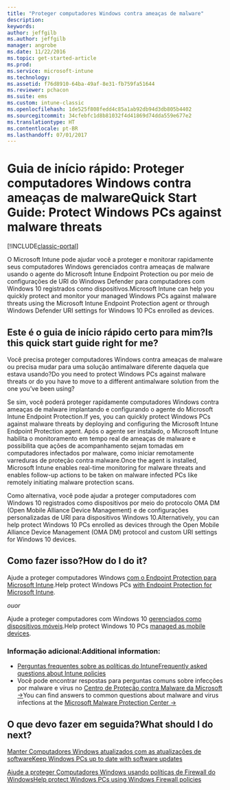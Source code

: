 ```yaml
---
title: "Proteger computadores Windows contra ameaças de malware"
description: 
keywords: 
author: jeffgilb
ms.author: jeffgilb
manager: angrobe
ms.date: 11/22/2016
ms.topic: get-started-article
ms.prod: 
ms.service: microsoft-intune
ms.technology: 
ms.assetid: f76d8910-64ba-49af-8e31-fb759fa51644
ms.reviewer: pchacon
ms.suite: ems
ms.custom: intune-classic
ms.openlocfilehash: 1de525f808fedd4c85a1ab92db94d3db805b4402
ms.sourcegitcommit: 34cfebfc1d8b81032f4d41869d74dda559e677e2
ms.translationtype: HT
ms.contentlocale: pt-BR
ms.lasthandoff: 07/01/2017
---
```

# <span data-ttu-id="a4beb-102">Guia de início rápido: Proteger computadores Windows contra ameaças de malware</span><span class="sxs-lookup"><span data-stu-id="a4beb-102">Quick Start Guide: Protect Windows PCs against malware threats</span></span>
<a id="quick-start-guide-protect-windows-pcs-against-malware-threats" class="xliff"></a>

[!INCLUDE[classic-portal](../includes/classic-portal.md)]

<span data-ttu-id="a4beb-103">O Microsoft Intune pode ajudar você a proteger e monitorar rapidamente seus computadores Windows gerenciados contra ameaças de malware usando o agente do Microsoft Intune Endpoint Protection ou por meio de configurações de URI do Windows Defender para computadores com Windows 10 registrados como dispositivos.</span><span class="sxs-lookup"><span data-stu-id="a4beb-103">Microsoft Intune can help you quickly protect and monitor your managed Windows PCs against malware threats using the Microsoft Intune Endpoint Protection agent or through Windows Defender URI settings for Windows 10 PCs enrolled as devices.</span></span>

## <span data-ttu-id="a4beb-104">Este é o guia de início rápido certo para mim?</span><span class="sxs-lookup"><span data-stu-id="a4beb-104">Is this quick start guide right for me?</span></span>
<a id="is-this-quick-start-guide-right-for-me" class="xliff"></a>
<span data-ttu-id="a4beb-105">Você precisa proteger computadores Windows contra ameaças de malware ou precisa mudar para uma solução antimalware diferente daquela que estava usando?</span><span class="sxs-lookup"><span data-stu-id="a4beb-105">Do you need to protect Windows PCs against malware threats or do you have to move to a different antimalware solution from the one you’ve been using?</span></span>

<span data-ttu-id="a4beb-106">Se sim, você poderá proteger rapidamente computadores Windows contra ameaças de malware implantando e configurando o agente do Microsoft Intune Endpoint Protection.</span><span class="sxs-lookup"><span data-stu-id="a4beb-106">If yes, you can quickly protect Windows PCs against malware threats by deploying and configuring the Microsoft Intune Endpoint Protection agent.</span></span> <span data-ttu-id="a4beb-107">Após o agente ser instalado, o Microsoft Intune habilita o monitoramento em tempo real de ameaças de malware e possibilita que ações de acompanhamento sejam tomadas em computadores infectados por malware, como iniciar remotamente varreduras de proteção contra malware.</span><span class="sxs-lookup"><span data-stu-id="a4beb-107">Once the agent is installed, Microsoft Intune enables real-time monitoring for malware threats and enables follow-up actions to be taken on malware infected PCs like remotely initiating malware protection scans.</span></span>

<span data-ttu-id="a4beb-108">Como alternativa, você pode ajudar a proteger computadores com Windows 10 registrados como dispositivos por meio do protocolo OMA DM (Open Mobile Alliance Device Management) e de configurações personalizadas de URI para dispositivos Windows 10.</span><span class="sxs-lookup"><span data-stu-id="a4beb-108">Alternatively, you can help protect Windows 10 PCs enrolled as devices through the Open Mobile Alliance Device Management (OMA DM) protocol and custom URI settings for Windows 10 devices.</span></span>

## <span data-ttu-id="a4beb-109">Como fazer isso?</span><span class="sxs-lookup"><span data-stu-id="a4beb-109">How do I do it?</span></span>
<a id="how-do-i-do-it" class="xliff"></a>
<span data-ttu-id="a4beb-110">Ajude a proteger computadores Windows [com o Endpoint Protection para Microsoft Intune](/intune-classic/deploy-use/help-secure-windows-pcs-with-endpoint-protection-for-microsoft-intune).</span><span class="sxs-lookup"><span data-stu-id="a4beb-110">Help protect Windows PCs [with Endpoint Protection for Microsoft Intune](/intune-classic/deploy-use/help-secure-windows-pcs-with-endpoint-protection-for-microsoft-intune).</span></span>

<span data-ttu-id="a4beb-111">*ou*</span><span class="sxs-lookup"><span data-stu-id="a4beb-111">*or*</span></span>

<span data-ttu-id="a4beb-112">Ajude a proteger computadores com Windows 10 [gerenciados como dispositivos móveis](/intune-classic/deploy-use/windows-10-policy-settings-in-microsoft-intune).</span><span class="sxs-lookup"><span data-stu-id="a4beb-112">Help protect Windows 10 PCs [managed as mobile devices](/intune-classic/deploy-use/windows-10-policy-settings-in-microsoft-intune).</span></span>


### <span data-ttu-id="a4beb-113">Informação adicional:</span><span class="sxs-lookup"><span data-stu-id="a4beb-113">Additional information:</span></span>
<a id="additional-information" class="xliff"></a>
- [<span data-ttu-id="a4beb-114">Perguntas frequentes sobre as políticas do Intune</span><span class="sxs-lookup"><span data-stu-id="a4beb-114">Frequently asked questions about Intune policies</span></span>](/intune-classic/deploy-use/manage-settings-and-features-on-your-devices-with-microsoft-intune-policies#frequently-asked-questions-about-intune-policies)
- <span data-ttu-id="a4beb-115">Você pode encontrar respostas para perguntas comuns sobre infecções por malware e vírus no <a href="https://www.microsoft.com/security/portal/mmpc/" target="_blank"> Centro de Proteção contra Malware da Microsoft &rarr;</a></span><span class="sxs-lookup"><span data-stu-id="a4beb-115">You can find answers to common questions about malware and virus infections at the <a href="https://www.microsoft.com/security/portal/mmpc/" target="_blank"> Microsoft Malware Protection Center &rarr;</a></span></span>


## <span data-ttu-id="a4beb-116">O que devo fazer em seguida?</span><span class="sxs-lookup"><span data-stu-id="a4beb-116">What should I do next?</span></span>
<a id="what-should-i-do-next" class="xliff"></a>
[<span data-ttu-id="a4beb-117">Manter Computadores Windows atualizados com as atualizações de software</span><span class="sxs-lookup"><span data-stu-id="a4beb-117">Keep Windows PCs up to date with software updates</span></span>](/intune-classic/deploy-use/keep-windows-pcs-up-to-date-with-software-updates-in-microsoft-intune)

[<span data-ttu-id="a4beb-118">Ajude a proteger Computadores Windows usando políticas de Firewall do Windows</span><span class="sxs-lookup"><span data-stu-id="a4beb-118">Help protect Windows PCs using Windows Firewall policies</span></span>](/intune-classic/deploy-use/help-protect-windows-pcs-using-windows-firewall-policies-in-microsoft-intune)
